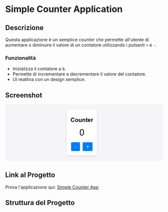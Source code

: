 # Simple Counter Application

## Descrizione
Questa applicazione è un semplice counter che permette all'utente di aumentare o diminuire il valore di un contatore utilizzando i pulsanti `+` e `-`.

### Funzionalità
- Inizializza il contatore a `0`.
- Permette di incrementare e decrementare il valore del contatore.
- UI reattiva con un design semplice.

## Screenshot
![Screenshot](imm/counter.png)

## Link al Progetto
Prova l'applicazione qui: [Simple Counter App](https://counter-busa-alessandro.netlify.app/)

## Struttura del Progetto